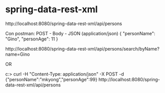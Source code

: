 # spring-data-rest-xml

http://localhost:8080/spring-data-rest-xml/api/persons


Con postman: POST - Body - JSON (application/json)
{
   "personName": "Gino",
   "personAge": 11
}

http://localhost:8080/spring-data-rest-xml/api/persons/search/byName?name=Gino

OR

c:\> curl -H "Content-Type: application/json" -X POST -d {\"personName\":\"mkyong\",\"personAge\":99} http://localhost:8080/spring-data-rest-xml/api/persons